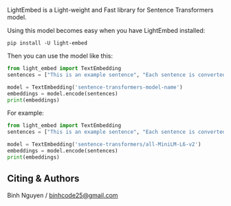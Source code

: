 LightEmbed is a Light-weight and Fast library for Sentence Transformers model.

Using this model becomes easy when you have LightEmbed installed:

```
pip install -U light-embed
```

Then you can use the model like this:

```python
from light_embed import TextEmbedding
sentences = ["This is an example sentence", "Each sentence is converted"]

model = TextEmbedding('sentence-transformers-model-name')
embeddings = model.encode(sentences)
print(embeddings)
```

For example:
```python
from light_embed import TextEmbedding
sentences = ["This is an example sentence", "Each sentence is converted"]

model = TextEmbedding('sentence-transformers/all-MiniLM-L6-v2')
embeddings = model.encode(sentences)
print(embeddings)
```

## Citing & Authors

Binh Nguyen / binhcode25@gmail.com